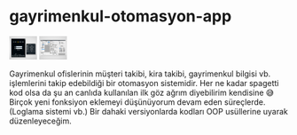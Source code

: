 # gayrimenkul-otomasyon-app

<img src="https://github.com/emrecanAy/gayrimenkul-otomasyon-app/blob/master/Arayüz1.jpg" width="50"/>
<img src="https://github.com/emrecanAy/gayrimenkul-otomasyon-app/blob/master/Arayüz2.jpg" width="50"/>

Gayrimenkul ofislerinin müşteri takibi, kira takibi, gayrimenkul bilgisi vb. işlemlerini takip edebildiği bir otomasyon sistemidir.
Her ne kadar spagetti kod olsa da şu an canlıda kullanılan ilk göz ağrım diyebilirim kendisine 😅
Birçok yeni fonksiyon eklemeyi düşünüyorum devam eden süreçlerde.(Loglama sistemi vb.)
Bir dahaki versiyonlarda kodları OOP usüllerine uyarak düzenleyeceğim.


